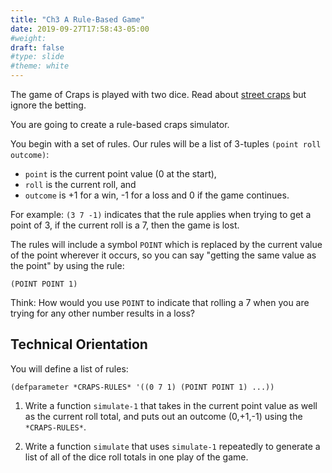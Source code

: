 ```yaml
---
title: "Ch3 A Rule-Based Game"
date: 2019-09-27T17:58:43-05:00
#weight: 
draft: false
#type: slide
#theme: white
---
```


The game of Craps is played with two dice. Read about [street
craps](https://ourpastimes.com/play-street-craps-4505587.html) but
ignore the betting.

You are going to create a rule-based craps simulator.

You begin with a set of rules. Our rules will be a list of 3-tuples
`(point roll outcome)`:

* `point` is the current point value (0 at the start), 
* `roll` is the current roll, and 
* `outcome` is +1 for a win, -1 for a loss and 0 if the game continues.

For example: `(3 7 -1)` indicates that the rule applies when trying to
get a point of 3, if the current roll is a 7, then the game is lost.

The rules will include a symbol `POINT` which is replaced by the
current value of the point wherever it occurs, so you can say "getting
the same value as the point" by using the rule:

    (POINT POINT 1)

Think: How would you use `POINT` to indicate that rolling a 7 when you are
trying for any other number results in a loss?

## Technical Orientation

You will define a list of rules:

	(defparameter *CRAPS-RULES* '((0 7 1) (POINT POINT 1) ...))
	
1. Write a function `simulate-1` that takes in the current point
value as well as the current roll total, and puts out an outcome
(0,+1,-1) using the `*CRAPS-RULES*`.

2. Write a function `simulate` that uses `simulate-1` repeatedly to
   generate a list of all of the dice roll totals in one play of the game.
   
